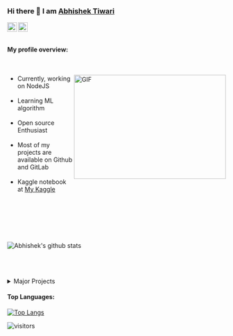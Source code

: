 ### Hi there 👋 I am [Abhishek Tiwari](#)

<a href="https://www.linkedin.com/in/abhishektiwari2024/">
  <img align="left" alt="Abhishek's LinkdeIN" width="22px" src="https://cdn.jsdelivr.net/npm/simple-icons@v3/icons/linkedin.svg" />
</a>
<a href="https://leetcode.com/codegeek07/">
  <img align="left" alt="Abhishek's Leetcode" width="22px" src="https://cdn.jsdelivr.net/npm/simple-icons@v3/icons/leetcode.svg" />
</a>

<br />
<br />

<div>
  <p>

  </p>
</div>


#### My profile overview:
<br>

<div>
  <img align="right" alt="GIF" src="https://giffiles.alphacoders.com/297/2970.gif" alt="https://github.com/blackcater/blackcater/raw/main/images/banner.gif" width="350" height="240" />
  
  - Currently, working on NodeJS<br><br>
  - Learning ML algorithm <br><br>
  - Open source Enthusiast<br><br>
  - Most of my projects are available on Github and GitLab<br><br>
  - Kaggle notebook at [My Kaggle](#)<br><br>
  
  <br>
  <br>
  <br>
  <br>

</div>
<div>

![Abhishek's github stats](https://github-readme-stats.vercel.app/api?username=AbhishekTiwari07&show_icons=true&theme=radical)

</div>

<br />
<br />
<br />
<details>
<summary>
   Major Projects
</summary>

<br />

[![ReadMe Card](https://github-readme-stats.vercel.app/api/pin/?username=AbhishekTiwari07&repo=NutriVeal_WebApp)](https://github.com/AbhishekTiwari07/NodeJS_Projects)
[![ReadMe Card](https://github-readme-stats.vercel.app/api/pin/?username=AbhishekTiwari07&repo=NutriVeal)](https://github.com/AbhishekTiwari07/NutriVeal)
[![ReadMe Card](https://github-readme-stats.vercel.app/api/pin/?username=AbhishekTiwari07&repo=Chat-App-with-Sentiment-Analysis)](https://github.com/AbhishekTiwari07/Chat-App-with-Sentiment-Analysis)
[![ReadMe Card](https://github-readme-stats.vercel.app/api/pin/?username=AbhishekTiwari07&repo=Image-Search)](https://github.com/AbhishekTiwari07/Image-Search)

<br />


![picture](https://raw.githubusercontent.com/saadeghi/saadeghi/master/dino.gif)
</details>

<h4>Top Languages:</h4>

[![Top Langs](https://github-readme-stats.vercel.app/api/top-langs/?username=AbhishekTiwari07&hide=html)](https://github.com/AbhishekTiwari07/github-readme-stats)

![visitors](https://visitor-badge.laobi.icu/badge?page_id=AbhishekTiwari07.AbhishekTiwari07)

